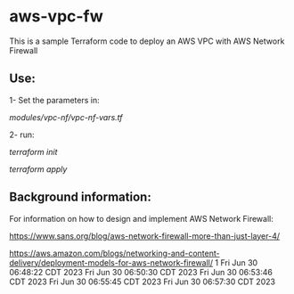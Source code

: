 # aws-vpc-fw

This is a sample Terraform code to deploy an AWS VPC with AWS Network Firewall

## Use:
1- Set the parameters in:

*modules/vpc-nf/vpc-nf-vars.tf* 

2- run: 

*terraform init*

*terraform apply*



## Background information:
For information on how to design and implement AWS Network Firewall:

https://www.sans.org/blog/aws-network-firewall-more-than-just-layer-4/

https://aws.amazon.com/blogs/networking-and-content-delivery/deployment-models-for-aws-network-firewall/
1
Fri Jun 30 06:48:22 CDT 2023
Fri Jun 30 06:50:30 CDT 2023
Fri Jun 30 06:53:46 CDT 2023
Fri Jun 30 06:55:45 CDT 2023
Fri Jun 30 06:57:30 CDT 2023
